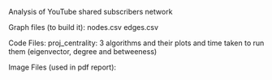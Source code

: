 Analysis of YouTube shared subscribers network

Graph files (to build it):
nodes.csv
edges.csv

Code Files:
proj_centrality: 3 algorithms and their plots and time taken to run them (eigenvector, degree and betweeness)

Image Files (used in pdf report):
